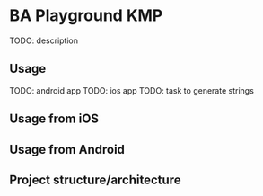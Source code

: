 
# BA Playground KMP
TODO: description

## Usage
TODO: android app
TODO: ios app
TODO: task to generate strings


## Usage from iOS


## Usage from Android


## Project structure/architecture


## 

